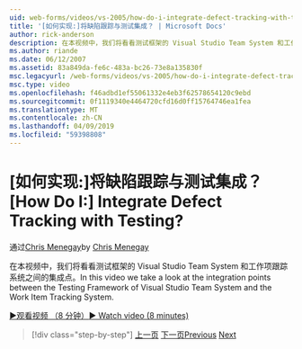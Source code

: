 ```yaml
---
uid: web-forms/videos/vs-2005/how-do-i-integrate-defect-tracking-with-testing
title: '[如何实现:]将缺陷跟踪与测试集成？ | Microsoft Docs'
author: rick-anderson
description: 在本视频中，我们将看看测试框架的 Visual Studio Team System 和工作项跟踪系统之间的集成点。
ms.author: riande
ms.date: 06/12/2007
ms.assetid: 83a849da-fe6c-483a-bc26-73e8a135830f
msc.legacyurl: /web-forms/videos/vs-2005/how-do-i-integrate-defect-tracking-with-testing
msc.type: video
ms.openlocfilehash: f46adbd1ef55061332e4eb3f62578654120c9ebd
ms.sourcegitcommit: 0f1119340e4464720cfd16d0ff15764746ea1fea
ms.translationtype: MT
ms.contentlocale: zh-CN
ms.lasthandoff: 04/09/2019
ms.locfileid: "59398808"
---
```

# <a name="how-do-i-integrate-defect-tracking-with-testing"></a><span data-ttu-id="33b85-104">[如何实现:]将缺陷跟踪与测试集成？</span><span class="sxs-lookup"><span data-stu-id="33b85-104">[How Do I:] Integrate Defect Tracking with Testing?</span></span>

<span data-ttu-id="33b85-105">通过[Chris Menegay](https://twitter.com/CMenegay)</span><span class="sxs-lookup"><span data-stu-id="33b85-105">by [Chris Menegay](https://twitter.com/CMenegay)</span></span>

<span data-ttu-id="33b85-106">在本视频中，我们将看看测试框架的 Visual Studio Team System 和工作项跟踪系统之间的集成点。</span><span class="sxs-lookup"><span data-stu-id="33b85-106">In this video we take a look at the integration points between the Testing Framework of Visual Studio Team System and the Work Item Tracking System.</span></span>

[<span data-ttu-id="33b85-107">&#9654;观看视频 （8 分钟）</span><span class="sxs-lookup"><span data-stu-id="33b85-107">&#9654; Watch video (8 minutes)</span></span>](https://channel9.msdn.com/Blogs/ASP-NET-Site-Videos/how-do-i-integrate-defect-tracking-with-testing)

> [!div class="step-by-step"]
> <span data-ttu-id="33b85-108">[上一页](the-effects-of-viewstate.md)
> [下一页](how-do-i-create-my-own-bug-work-item.md)</span><span class="sxs-lookup"><span data-stu-id="33b85-108">[Previous](the-effects-of-viewstate.md)
[Next](how-do-i-create-my-own-bug-work-item.md)</span></span>
